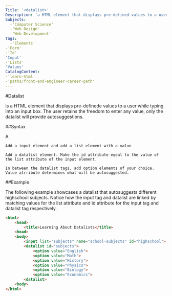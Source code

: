 ```yaml
---
Title: '<datalist>'
Description: 'a HTML element that displays pre-defined values to a user while typing into an input box.'
Subjects: 
  -'Computer Science'
  -'Web Design'
  -'Web Development'
Tags:
  -'Elements'
-'Form'
-'Id'
'Input'
-'Lists'
'Values'
CatalogContent: 
-'learn-html'
-'paths/front-end-engineer-career-path'
---
```

#Datalist

**<datalist>** is a HTML element that displays pre-definede values to a user while typing into an input box. The user retains the freedom to enter any value, only the datalist will provide autosuggestions. 

##Syntax

<datalist> syntax consists of nested <option> tags within the opening and closing bracket of the opening and closing <datalist> tag similar lists. Each option element represents a suggestion that will appear on a drop-down list when a user types in a input box. 

A <datalist> is linked to a an <input> element by matching the list attribute of the <input> element with the id attribute of the <datalist> like the following:

```pseudo
Add a input element and add a list element with a value

Add a datalist element. Make the id attribute eqeal to the value of the list attribute of the input element.

In between the datalist tags, add option elements of your choice. Value atrribute determines what will be autosuggested. 

```

##Example

The following example showcases a datalist that autosuggests different highschool subjects. Notice how the input tag and datalist are linked by matching values for the list attribute and id attribute for the input tag and datalist tag respectively. 

```HTML
<html>
    <head>
        <title>Learning About Datalists</title>
    <head>
    <body>
        <input list="subjects" name="school-subjects" id="highschool">
        <datalist id="subjects">
            <option value="English">
            <option value="Math">
            <option value="History">
            <option value="Physics">
            <option value="Biology">
            <option value="Economics">
        <datalist>
    <body>
</html>
```




